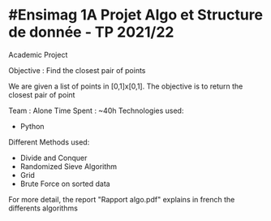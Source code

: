 #Ensimag 1A Projet Algo et Structure de donnée - TP 2021/22
============================

Academic Project


Objective : Find the closest pair of points


We are given a list of points in [0,1]x[0,1]. The objective is to return the closest pair of point


Team : Alone
Time Spent : ~40h
Technologies used:
- Python




Different Methods used:
- Divide and Conquer
- Randomized Sieve Algorithm
- Grid
- Brute Force on sorted data


For more detail, the report "Rapport algo.pdf" explains in french the differents algorithms


